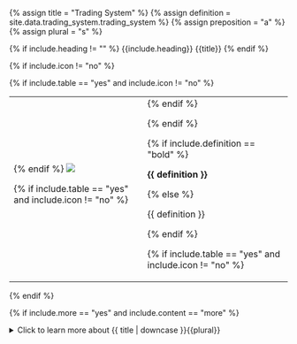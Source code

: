 <!-- TITLE AND DEFINITION starts -->

{% assign title = "Trading System" %}
{% assign definition = site.data.trading_system.trading_system %}
{% assign preposition = "a" %}
{% assign plural = "s" %}

<!--------------------------------------------- TITLE AND DEFINITION ends -->

{% if include.heading != "" %}
{{include.heading}} {{title}}
{% endif %}

{% if include.icon != "no" %} 

{% if include.table == "yes" and include.icon != "no" %}
<table class="definitionTable"><tr><td>
{% endif %}

<img src='images/icons/{{include.icon}}{{ title | downcase | replace: " ", "-" }}.png' />

{% if include.table == "yes" and include.icon != "no" %}
</td><td>
{% endif %}

{% endif %}

{% if include.definition == "bold" %}

<strong>{{ definition }}</strong>

{% else %}

{{ definition }}

{% endif %}

{% if include.table == "yes" and include.icon != "no" %}
</td></tr></table>
{% endif %}

{% if include.more == "yes" and include.content == "more" %}
<details><summary class="nobr">Click to learn more about {{ title | downcase }}{{plural}}
</summary>
{% endif %}

{% if include.content != "no" %}

<!--------------------------------------------- CONTENT starts -->

In practical terms, a trading system is a hierarchical arrangement organizing the actionable aspects of your investment plan. The hierarchy contains definitions regarding any number of trading strategies, all sharing the same market, the same base asset, and the same initial capital.

You use a trading system to define strategies following the <a href="" data-toggle="tooltip" data-original-title="{{site.data.concepts.superalgos_protocol}}">Superalgos Protocol</a>, splitting strategies into four stages: trigger, open, manage, and close.

The concept of describing strategies in phases is fundamental to the methodical aspect of the trading system, as it provides a framework to run every strategy with the same logic, which contributes to developing scalable trading systems that may grow to any number of strategies.

<!--------------------------------------------- CONTENT ends -->

{% endif %}

{% if include.more == "yes" and include.content != "more" %}
<details><summary class="nobr">Click to learn more about {{ title | downcase }}{{plural}}
</summary>
{% endif %}

{% if include.adding != "" %}

{{include.adding}} Adding {{preposition}} {{title}} Node

<!--------------------------------------------- ADDING starts -->

To add a trading system, select *Add Trading System* on the workspace node menu. 

{% include tip.html content="You may work with as many trading systems as you wish" %}

<!-- ADDING ends -->

{% endif %}

{% if include.configuring != "" %}

{{include.configuring}} Configuring the {{title}}

<!-- CONFIGURING starts -->

XXXXXXXXXXXXXXXXXXXXXXXXXXXXXXXXXXXXXXXXXXXXXXXXXXXXXX

<!--------------------------------------------- CONFIGURING ends -->

{% endif %}

{% if include.starting != "" %}

{{include.starting}} Starting {{preposition}} {{title}}

<!--------------------------------------------- STARTING starts -->

XXXXXXXXXXXXXXXXXXXXXXXXXXXXXXXXXXXXXXXXXXXXXXXXXXXXXX

<!--------------------------------------------- STARTING ends -->

{% endif %}

{% if include.more == "yes" %}
</details>
{% endif %}